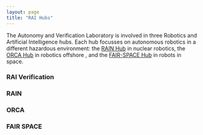 ```yaml
---
layout: page
title: "RAI Hubs"
---
```


The Autonomy and Verification Laboratory is involved in three Robotics and Artificial Intelligence hubs. Each hub focusses on autonomous robotics in a different hazardous environment: the [RAIN Hub](http://rainhub.org.uk/) in nuclear robotics, the [ORCA Hub](https://orcahub.org/) in robotics offshore , and the [FAIR-SPACE Hub](https://www.fairspacehub.org/) in robots in space.

### RAI Verification

### RAIN

### ORCA

### FAIR SPACE 
